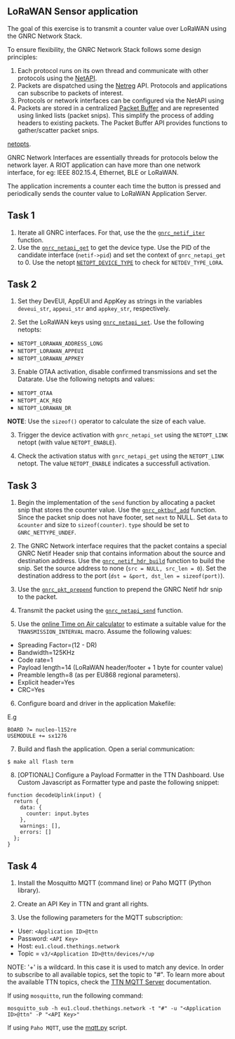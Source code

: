 ## LoRaWAN Sensor application

The goal of this exercise is to transmit a counter value over LoRaWAN
using the GNRC Network Stack.

To ensure flexibility, the GNRC Network Stack follows some design principles:
1. Each protocol runs on its own thread and communicate with other protocols
using the [NetAPI](https://doc.riot-os.org/group__net__gnrc__netapi.html).
2. Packets are dispatched using the [Netreg](https://doc.riot-os.org/group__net__gnrc__netreg.html) API. Protocols and applications can subscribe to packets of interest.
3. Protocols or network interfaces can be configured via the NetAPI using
4. Packets are stored in a centralized [Packet Buffer](https://doc.riot-os.org/group__net__gnrc__pktbuf.html) and are represented using linked lists (packet snips). This
simplify the process of adding headers to existing packets. The Packet Buffer
API provides functions to gather/scatter packet snips.

[netopts](https://doc.riot-os.org/group__net__netopt.html).

GNRC Network Interfaces are essentially threads for protocols below the network layer.
A RIOT application can have more than one network interface, for eg: IEEE 802.15.4,
Ethernet, BLE or LoRaWAN.

The application increments a counter each time the button is pressed and periodically
sends the counter value to LoRaWAN Application Server.

## Task 1
1. Iterate all GNRC interfaces. For that, use the the
   [`gnrc_netif_iter`](https://doc.riot-os.org/group__net__gnrc__netif.html#gaa58a468fb9e82d7107e229f0239c4e53)
   function.
2. Use the [`gnrc_netapi_get`](https://doc.riot-os.org/group__net__gnrc__netapi.html#ga891f61c6d9e2b1dee3930f9f852ba86a)
   to get the device type. Use the PID of the candidate interface (`netif->pid`) and set the context of `gnrc_netapi_get` to 0. Use the netopt
   [`NETOPT_DEVICE_TYPE`](https://doc.riot-os.org/group__net__netopt.html#gga19e30424c1ab107c9c84dc0cb29d9906a22423b24454d2cc25a395fd398505bf4) to check for `NETDEV_TYPE_LORA`.

## Task 2
1. Set they DevEUI, AppEUI and AppKey as strings in the variables `deveui_str`,
`appeui_str` and `appkey_str`, respectively.

2. Set the LoRaWAN keys using [`gnrc_netapi_set`](https://doc.riot-os.org/group__net__gnrc__netapi.html#ga88f71db0621dc9ce78d14664f5e23f4b). Use the following netopts:


- `NETOPT_LORAWAN_ADDRESS_LONG`
- `NETOPT_LORAWAN_APPEUI`
- `NETOPT_LORAWAN_APPKEY`

3. Enable OTAA activation, disable confirmed transmissions and set the Datarate.
Use the following netopts and values:

- `NETOPT_OTAA`
- `NETOPT_ACK_REQ`
- `NETOPT_LORAWAN_DR`

**NOTE**: Use the `sizeof()` operator to calculate the size of each value.

3. Trigger the device activation with `gnrc_netapi_set` using the `NETOPT_LINK`
netopt (with value `NETOPT_ENABLE`).

4. Check the activation status with `gnrc_netapi_get` using the `NETOPT_LINK`
netopt. The value `NETOPT_ENABLE` indicates a successfull activation.

## Task 3
1. Begin the implementation of the `send` function by allocating a packet
snip that stores the counter value. Use the [`gnrc_pktbuf_add`](https://doc.riot-os.org/group__net__gnrc__pktbuf.html#ga658aed0ce2b31d784e32849eb0f60d27) function. Since the
packet snip does not have footer, set `next` to NULL. Set `data` to `&counter`
and size to `sizeof(counter)`. `type` should be set to `GNRC_NETTYPE_UNDEF`.

2. The GNRC Network interface requires that the packet contains a special
GNRC Netif Header snip that contains information about the source and destination
address. Use the [`gnrc_netif_hdr_build`](https://doc.riot-os.org/group__net__gnrc__netif__hdr.html#ga5f50fe3a4e7bbec638b0d5b1cb85eb2e) function to build the snip. Set the
source address to none (`src = NULL, src_len = 0`). Set the destination address
to the port (`dst = &port, dst_len = sizeof(port)`).

3. Use the [`gnrc_pkt_prepend`](https://doc.riot-os.org/group__net__gnrc__pkt.html#ga5489d41e4be2e44221acc9111a7225cc) function to prepend the GNRC Netif hdr snip to the packet.

4. Transmit the packet using the [`gnrc_netapi_send`](https://doc.riot-os.org/group__net__gnrc__netapi.html#gaf272274fd5d3918d6dd838d94108d4a6) function.

5. Use the [online Time on Air calculator](https://loratools.nl/#/airtime) to estimate
a suitable value for the `TRANSMISSION_INTERVAL` macro. Assume the following values:
- Spreading Factor=(12 - DR)
- Bandwidth=125KHz
- Code rate=1
- Payload length=14 (LoRaWAN header/footer + 1 byte for counter value)
- Preamble length=8 (as per EU868 regional parameters).
- Explicit header=Yes
- CRC=Yes

6. Configure board and driver in the application Makefile:

E.g
```
BOARD ?= nucleo-l152re
USEMODULE += sx1276
```

7. Build and flash the application. Open a serial communication:
```
$ make all flash term
```

8. [OPTIONAL] Configure a Payload Formatter in the TTN Dashboard. Use Custom Javascript
as Formatter type and paste the following snippet:

```
function decodeUplink(input) {
  return {
    data: {
      counter: input.bytes
    },
    warnings: [],
    errors: []
  };
}
```

## Task 4

1. Install the Mosquitto MQTT (command line) or Paho MQTT (Python library).

2. Create an API Key in TTN and grant all rights.

3. Use the following parameters for the MQTT subscription:

- User: `<Application ID>@ttn`
- Password: `<API Key>`
- Host: `eu1.cloud.thethings.network`
- Topic = `v3/<Application ID>@ttn/devices/+/up`

NOTE: '+' is a wildcard. In this case it is used to match any device.
In order to subscribe to all available topics, set the topic to "#".
To learn more about the available TTN topics, check
the [TTN MQTT Server](https://www.thethingsindustries.com/docs/integrations/mqtt/)
documentation.

If using `mosquitto`, run the following command:

```
mosquitto_sub -h eu1.cloud.thethings.network -t "#" -u "<Application ID>@ttn" -P "<API Key>"
```

If using `Paho MQTT`, use the [mqtt.py](mqtt.py) script.
